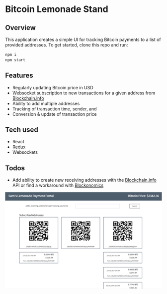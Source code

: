 # Bitcoin Lemonade Stand

## Overview

This application creates a simple UI for tracking Bitcoin payments to a list of provided addresses. To get started, clone this repo and run:

```javascript
npm i
npm start
```

## Features
* Regularly updating Bitcoin price in USD
* Websocket subscription to new transactions for a given address from [Blockchain.info](https://blockchain.info/api/api_websocket)
* Ability to add multiple addresses
* Tracking of transaction time, sender, and
* Conversion & update of transaction price

## Tech used
* React
* Redux
* Websockets

## Todos
* Add ability to create new receiving addresses with the [Blockchain.info](https://blockchain.info/api/api_receive) API or find a workaround with [Blockonomics](https://www.blockonomics.co/views/api.html)

![site picture](https://raw.githubusercontent.com/djrobinson/blockchain-lemonade/master/public//payment-tracker.png "Bitcoin Lemonade")

